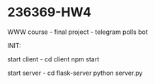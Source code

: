 # 236369-HW4
 WWW course - final project - telegram polls bot


INIT:

start client -
    cd client
    npm start

start server - 
    cd flask-server
    python server.py